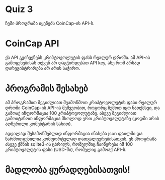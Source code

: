 # Quiz 3
ჩემი პროგრამა იყენებს CoinCap-ის API-ს.

# CoinCap API
ეს API გვიჩვენებს კრიპტოვოლუტის ფასს რეალურ დროში. ამ API-ის გამოყენებისას თქვენ არ დაგჭირდებათ API key, ასე რომ არსად დარეგისტრირება არ არის საჭირო.

# პროგრამის შესახებ
ამ პროგრამით შეგიძლიათ შეამოწმოთ კრიპტოვოლუტის ფასი რეალურ დროში CoinCap-ის API-ის მეშვეობით, როგორც ზემოთ იყო ნათქმავი, და გამოაქ ინფორმაცია 100 კრიპტოვოლუტაზე. ასევე შეგიძლიათ გამოიტანოთ ინფორმაცია მხოლოდ ერთ კრიპტოვალუტაზე (კოდში არის აღწერილი კომენტარის სახით).

ადვილად შესამოწმებლად ინფორმაცია ინახება json ფაილში და წარმოდგენილია კომფორტულად დათვალუერებისათვის. ეს პროგრამა ასევე ქმნის sqlite3-ის ცხრილს, რომელშიც ჩაიწერება იმ 100 კრიპტოვალუტის ფასი (USD-ში), რომელიც გამოაქ API-ს.

# მადლობა ყურადღებისათვის!
